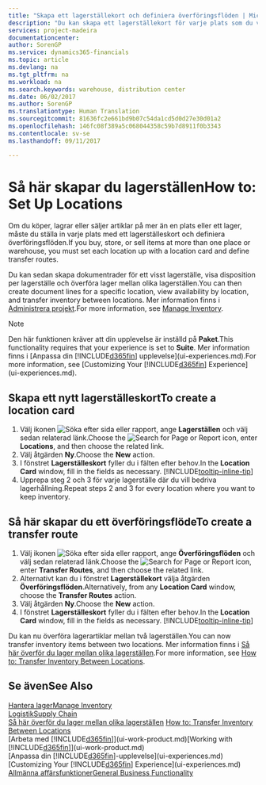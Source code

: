 ```yaml
---
title: "Skapa ett lagerställekort och definiera överföringsflöden | Microsoft Docs"
description: "Du kan skapa ett lagerställekort för varje plats som du vill lagra lagerartiklar, till exempel lager eller distributionscenter, och ange flöden för överföring av artiklar mellan olika lagerställen."
services: project-madeira
documentationcenter: 
author: SorenGP
ms.service: dynamics365-financials
ms.topic: article
ms.devlang: na
ms.tgt_pltfrm: na
ms.workload: na
ms.search.keywords: warehouse, distribution center
ms.date: 06/02/2017
ms.author: SorenGP
ms.translationtype: Human Translation
ms.sourcegitcommit: 81636fc2e661bd9b07c54da1cd5d0d27e30d01a2
ms.openlocfilehash: 146fc08f389a5c068044358c59b7d8911f0b3343
ms.contentlocale: sv-se
ms.lasthandoff: 09/11/2017

---
```

# <a name="how-to-set-up-locations"></a><span data-ttu-id="c0b57-103">Så här skapar du lagerställen</span><span class="sxs-lookup"><span data-stu-id="c0b57-103">How to: Set Up Locations</span></span>
<span data-ttu-id="c0b57-104">Om du köper, lagrar eller säljer artiklar på mer än en plats eller ett lager, måste du ställa in varje plats med ett lagerställeskort och definiera överföringsflöden.</span><span class="sxs-lookup"><span data-stu-id="c0b57-104">If you buy, store, or sell items at more than one place or warehouse, you must set each location up with a location card and define transfer routes.</span></span>

<span data-ttu-id="c0b57-105">Du kan sedan skapa dokumentrader för ett visst lagerställe, visa disposition per lagerställe och överföra lager mellan olika lagerställen.</span><span class="sxs-lookup"><span data-stu-id="c0b57-105">You can then create document lines for a specific location, view availability by location, and transfer inventory between locations.</span></span> <span data-ttu-id="c0b57-106">Mer information finns i [Administrera projekt](inventory-manage-inventory.md).</span><span class="sxs-lookup"><span data-stu-id="c0b57-106">For more information, see [Manage Inventory](inventory-manage-inventory.md).</span></span>

> [!NOTE]  
>   <span data-ttu-id="c0b57-107">Den här funktionen kräver att din upplevelse är inställd på **Paket**.</span><span class="sxs-lookup"><span data-stu-id="c0b57-107">This functionality requires that your experience is set to **Suite**.</span></span> <span data-ttu-id="c0b57-108">Mer information finns i [Anpassa din [!INCLUDE[d365fin](includes/d365fin_md.md)] upplevelse](ui-experiences.md).</span><span class="sxs-lookup"><span data-stu-id="c0b57-108">For more information, see [Customizing Your [!INCLUDE[d365fin](includes/d365fin_md.md)] Experience](ui-experiences.md).</span></span>

## <a name="to-create-a-location-card"></a><span data-ttu-id="c0b57-109">Skapa ett nytt lagerställeskort</span><span class="sxs-lookup"><span data-stu-id="c0b57-109">To create a location card</span></span>
1. <span data-ttu-id="c0b57-110">Välj ikonen ![Söka efter sida eller rapport](media/ui-search/search_small.png "ikonen Söka efter sida eller rapport"), ange **Lagerställen** och välj sedan relaterad länk.</span><span class="sxs-lookup"><span data-stu-id="c0b57-110">Choose the ![Search for Page or Report](media/ui-search/search_small.png "Search for Page or Report icon") icon, enter **Locations**, and then choose the related link.</span></span>
2. <span data-ttu-id="c0b57-111">Välj åtgärden **Ny**.</span><span class="sxs-lookup"><span data-stu-id="c0b57-111">Choose the **New** action.</span></span>
3. <span data-ttu-id="c0b57-112">I fönstret **Lagerställeskort** fyller du i fälten efter behov.</span><span class="sxs-lookup"><span data-stu-id="c0b57-112">In the **Location Card** window, fill in the fields as necessary.</span></span> [!INCLUDE[tooltip-inline-tip](includes/tooltip-inline-tip_md.md)]
4. <span data-ttu-id="c0b57-113">Upprepa steg 2 och 3 för varje lagerställe där du vill bedriva lagerhållning.</span><span class="sxs-lookup"><span data-stu-id="c0b57-113">Repeat steps 2 and 3 for every location where you want to keep inventory.</span></span>

## <a name="to-create-a-transfer-route"></a><span data-ttu-id="c0b57-114">Så här skapar du ett överföringsflöde</span><span class="sxs-lookup"><span data-stu-id="c0b57-114">To create a transfer route</span></span>
1. <span data-ttu-id="c0b57-115">Välj ikonen ![Söka efter sida eller rapport](media/ui-search/search_small.png "ikonen Söka efter sida eller rapport"), ange **Överföringsflöden** och välj sedan relaterad länk.</span><span class="sxs-lookup"><span data-stu-id="c0b57-115">Choose the ![Search for Page or Report](media/ui-search/search_small.png "Search for Page or Report icon") icon, enter **Transfer Routes**, and then choose the related link.</span></span>
2. <span data-ttu-id="c0b57-116">Alternativt kan du i fönstret **Lagerställekort** välja åtgärden **Överföringsflöden**.</span><span class="sxs-lookup"><span data-stu-id="c0b57-116">Alternatively, from any **Location Card** window, choose the **Transfer Routes** action.</span></span>
3. <span data-ttu-id="c0b57-117">Välj åtgärden **Ny**.</span><span class="sxs-lookup"><span data-stu-id="c0b57-117">Choose the **New** action.</span></span>
4. <span data-ttu-id="c0b57-118">I fönstret **Lagerställeskort** fyller du i fälten efter behov.</span><span class="sxs-lookup"><span data-stu-id="c0b57-118">In the **Location Card** window, fill in the fields as necessary.</span></span> [!INCLUDE[tooltip-inline-tip](includes/tooltip-inline-tip_md.md)]

<span data-ttu-id="c0b57-119">Du kan nu överföra lagerartiklar mellan två lagerställen.</span><span class="sxs-lookup"><span data-stu-id="c0b57-119">You can now transfer inventory items between two locations.</span></span> <span data-ttu-id="c0b57-120">Mer information finns i [Så här överför du lager mellan olika lagerställen](inventory-how-transfer-between-locations.md).</span><span class="sxs-lookup"><span data-stu-id="c0b57-120">For more information, see [How to: Transfer Inventory Between Locations](inventory-how-transfer-between-locations.md).</span></span>    

## <a name="see-also"></a><span data-ttu-id="c0b57-121">Se även</span><span class="sxs-lookup"><span data-stu-id="c0b57-121">See Also</span></span>
[<span data-ttu-id="c0b57-122">Hantera lager</span><span class="sxs-lookup"><span data-stu-id="c0b57-122">Manage Inventory</span></span>](inventory-manage-inventory.md)  
[<span data-ttu-id="c0b57-123">Logistik</span><span class="sxs-lookup"><span data-stu-id="c0b57-123">Supply Chain</span></span>](madeira-supply-chain.md)  
<span data-ttu-id="c0b57-124">[Så här överför du lager mellan olika lagerställen](inventory-how-transfer-between-locations.md)  </span><span class="sxs-lookup"><span data-stu-id="c0b57-124">[How to: Transfer Inventory Between Locations](inventory-how-transfer-between-locations.md)  </span></span>  
<span data-ttu-id="c0b57-125">[Arbeta med [!INCLUDE[d365fin](includes/d365fin_md.md)]](ui-work-product.md)</span><span class="sxs-lookup"><span data-stu-id="c0b57-125">[Working with [!INCLUDE[d365fin](includes/d365fin_md.md)]](ui-work-product.md)</span></span>  
<span data-ttu-id="c0b57-126">[Anpassa din [!INCLUDE[d365fin](includes/d365fin_md.md)]-upplevelse](ui-experiences.md)</span><span class="sxs-lookup"><span data-stu-id="c0b57-126">[Customizing Your [!INCLUDE[d365fin](includes/d365fin_md.md)] Experience](ui-experiences.md)</span></span>  
[<span data-ttu-id="c0b57-127">Allmänna affärsfunktioner</span><span class="sxs-lookup"><span data-stu-id="c0b57-127">General Business Functionality</span></span>](ui-across-business-areas.md)

